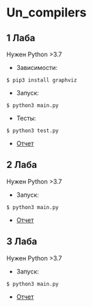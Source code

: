 # Un_compilers

## 1 Лаба
Нужен Python >3.7

- Зависимости:
```
$ pip3 install graphviz
```

- Запуск:
```
$ python3 main.py
```

- Тесты:
```
$ python3 test.py
```

- [Отчет](https://github.com/gordiig/Un_Compilers/blob/master/1_Lab/ot/TeX/main.pdf)
  
  
## 2 Лаба
Нужен Python >3.7

- Запуск:
```
$ python3 main.py
```

- [Отчет](https://github.com/gordiig/Un_Compilers/blob/master/2_Lab/ot/TeX/main.pdf)


## 3 Лаба
Нужен Python >3.7

- Запуск:
```
$ python3 main.py
```

- [Отчет](https://github.com/gordiig/Un_Compilers/blob/master/3_Lab/ot/TeX/main.pdf)
